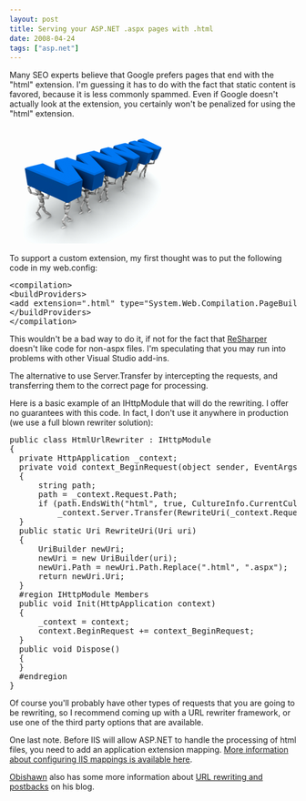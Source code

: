 ```yaml
---
layout: post
title: Serving your ASP.NET .aspx pages with .html
date: 2008-04-24
tags: ["asp.net"]
---
```


Many SEO experts believe that Google prefers pages that end with the &quot;html&quot; extension. I'm guessing it has to do with the fact that static content is favored, because it is less commonly spammed. Even if Google doesn't actually look at the extension, you certainly won't be penalized for using the &quot;html&quot; extension.

![carrying www](carrying-www.png) 

To support a custom extension, my first thought was to put the following code in my web.config:
  <pre class="xml" name="code">&lt;compilation&gt;
&lt;buildProviders&gt;
&lt;add extension=&quot;.html&quot; type=&quot;System.Web.Compilation.PageBuildProvider&quot; /&gt;
&lt;/buildProviders&gt;
&lt;/compilation&gt;</pre>

This wouldn't be a bad way to do it, if not for the fact that [ReSharper](http://www.jetbrains.com/resharper/) doesn't like code for non-aspx files. I'm speculating that you may run into problems with other Visual Studio add-ins.

The alternative to use Server.Transfer by intercepting the requests, and transferring them to the correct page for processing.

Here is a basic example of an IHttpModule that will do the rewriting. I offer no guarantees with this code. In fact, I don't use it anywhere in production (we use a full blown rewriter solution):

<pre class="c-sharp" name="code">public class HtmlUrlRewriter : IHttpModule
{
  private HttpApplication _context;
  private void context_BeginRequest(object sender, EventArgs e)
  {
      string path;
      path = _context.Request.Path;
      if (path.EndsWith(&quot;html&quot;, true, CultureInfo.CurrentCulture))
          _context.Server.Transfer(RewriteUri(_context.Request.Url).PathAndQuery);
  }
  public static Uri RewriteUri(Uri uri)
  {
      UriBuilder newUri;
      newUri = new UriBuilder(uri);
      newUri.Path = newUri.Path.Replace(&quot;.html&quot;, &quot;.aspx&quot;);
      return newUri.Uri;
  }
  #region IHttpModule Members
  public void Init(HttpApplication context)
  {
      _context = context;
      context.BeginRequest += context_BeginRequest;
  }
  public void Dispose()
  {
  }
  #endregion
}</pre>

Of course you'll probably have other types of requests that you are going to be rewriting, so I recommend coming up with a URL rewriter framework, or use one of the third party options that are available.

One last note. Before IIS will allow ASP.NET to handle the processing of html files, you need to add an application extension mapping. [More information about configuring IIS mappings is available here](http://aspnet.4guysfromrolla.com/articles/011404-1.aspx).

[Obishawn](http://blog.obishawn.com/) also has some more information about [URL rewriting and postbacks](http://blog.obishawn.com/2008/04/url-rewriting-and-postbacks.html) on his blog.